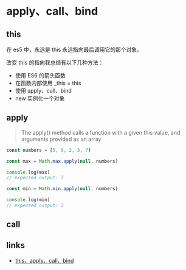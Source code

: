 # apply、call、bind

## this

在 es5 中，永远是 this 永远指向最后调用它的那个对象。

改变 this 的指向我总结有以下几种方法：

- 使用 ES6 的箭头函数
- 在函数内部使用 \_this = this
- 使用 apply、call、bind
- new 实例化一个对象

## apply

> The apply() method calls a function with a given this value, and arguments provided as an array

```js
const numbers = [5, 6, 2, 3, 7]

const max = Math.max.apply(null, numbers)

console.log(max)
// expected output: 7

const min = Math.min.apply(null, numbers)

console.log(min)
// expected output: 2
```

## call

## links

- [this、apply、call、bind](https://juejin.im/post/59bfe84351882531b730bac2)
